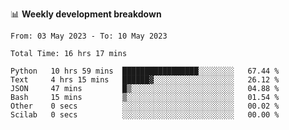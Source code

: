📊 **Weekly development breakdown**
<!--START_SECTION:waka-->

```text
From: 03 May 2023 - To: 10 May 2023

Total Time: 16 hrs 17 mins

Python   10 hrs 59 mins  █████████████████░░░░░░░░   67.44 %
Text     4 hrs 15 mins   ██████▓░░░░░░░░░░░░░░░░░░   26.12 %
JSON     47 mins         █▒░░░░░░░░░░░░░░░░░░░░░░░   04.88 %
Bash     15 mins         ▒░░░░░░░░░░░░░░░░░░░░░░░░   01.54 %
Other    0 secs          ░░░░░░░░░░░░░░░░░░░░░░░░░   00.02 %
Scilab   0 secs          ░░░░░░░░░░░░░░░░░░░░░░░░░   00.00 %
```

<!--END_SECTION:waka-->
